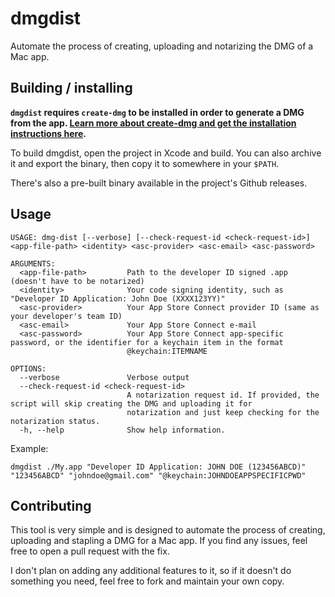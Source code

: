 # dmgdist

Automate the process of creating, uploading and notarizing the DMG of a Mac app.

## Building / installing

**`dmgdist` requires `create-dmg` to be installed in order to generate a DMG from the app. [Learn more about create-dmg and get the installation instructions here](https://github.com/sindresorhus/create-dmg).**

To build dmgdist, open the project in Xcode and build. You can also archive it and export the binary, then copy it to somewhere in your `$PATH`.

There's also a pre-built binary available in the project's Github releases.

## Usage

```
USAGE: dmg-dist [--verbose] [--check-request-id <check-request-id>] <app-file-path> <identity> <asc-provider> <asc-email> <asc-password>

ARGUMENTS:
  <app-file-path>         Path to the developer ID signed .app (doesn't have to be notarized) 
  <identity>              Your code signing identity, such as "Developer ID Application: John Doe (XXXX123YY)" 
  <asc-provider>          Your App Store Connect provider ID (same as your developer's team ID) 
  <asc-email>             Your App Store Connect e-mail 
  <asc-password>          Your App Store Connect app-specific password, or the identifier for a keychain item in the format
                          @keychain:ITEMNAME 

OPTIONS:
  --verbose               Verbose output 
  --check-request-id <check-request-id>
                          A notarization request id. If provided, the script will skip creating the DMG and uploading it for
                          notarization and just keep checking for the notarization status. 
  -h, --help              Show help information.
```

Example:

```
dmgdist ./My.app "Developer ID Application: JOHN DOE (123456ABCD)" "123456ABCD" "johndoe@gmail.com" "@keychain:JOHNDOEAPPSPECIFICPWD"
```

## Contributing

This tool is very simple and is designed to automate the process of creating, uploading and stapling a DMG for a Mac app. If you find any issues, feel free to open a pull request with the fix.

I don't plan on adding any additional features to it, so if it doesn't do something you need, feel free to fork and maintain your own copy.